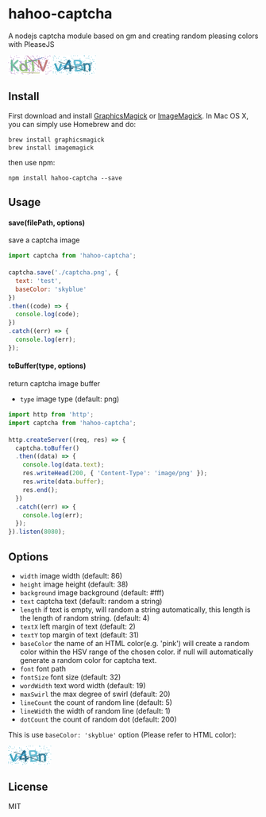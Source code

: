 # hahoo-captcha
A nodejs captcha module based on gm and creating random pleasing colors with PleaseJS

![image](https://raw.githubusercontent.com/hahoocn/hahoo-captcha/master/img/captcha.png)
![image](https://github.com/hahoocn/hahoo-captcha/raw/master/img/captcha2.png)

## Install

First download and install [GraphicsMagick](http://www.graphicsmagick.org/) or [ImageMagick](http://www.imagemagick.org/). In Mac OS X, you can simply use Homebrew and do:

```
brew install graphicsmagick
brew install imagemagick
```
then use npm:

```
npm install hahoo-captcha --save
```

## Usage
#### save(filePath, options)
save a captcha image
```javascript
import captcha from 'hahoo-captcha';

captcha.save('./captcha.png', {
  text: 'test',
  baseColor: 'skyblue'
})
.then((code) => {
  console.log(code);
})
.catch((err) => {
  console.log(err);
});
```
#### toBuffer(type, options)
return captcha image buffer
* `type` image type (default: png)

```javascript
import http from 'http';
import captcha from 'hahoo-captcha';

http.createServer((req, res) => {
  captcha.toBuffer()
  .then((data) => {
    console.log(data.text);
    res.writeHead(200, { 'Content-Type': 'image/png' });
    res.write(data.buffer);
    res.end();
  })
  .catch((err) => {
    console.log(err);
  });
}).listen(8080);
```

## Options
* `width` image width (default: 86)
* `height` image height (default: 38)
* `background` image background (default: #fff)
* `text` captcha text (default: random a string)
* `length` if text is empty, will random a string automatically, this length is the length of random string. (default: 4)
* `textX` left margin of text (default: 2)
* `textY` top margin of text (default: 31)
* `baseColor` the name of an HTML color(e.g. 'pink') will create a random color within the HSV range of the chosen color. if null will automatically generate a random color for captcha text.
* `font` font path
* `fontSize` font size (default: 32)
* `wordWidth` text word width (default: 19)
* `maxSwirl` the max degree of swirl (default: 20)
* `lineCount` the count of random line (default: 5)
* `lineWidth` the width of random line  (default: 1)
* `dotCount` the count of random dot (default: 200)

This is use `baseColor: 'skyblue'` option (Please refer to HTML color):

![image](https://github.com/hahoocn/hahoo-captcha/raw/master/img/captcha2.png)

## License
MIT
